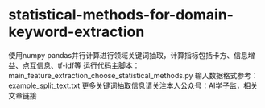 # statistical-methods-for-domain-keyword-extraction
使用numpy pandas并行计算进行领域关键词抽取，计算指标包括卡方、信息增益、点互信息、tf-idf等
运行代码主脚本：main_feature_extraction_choose_statistical_methods.py 
输入数据格式参考：example_split_text.txt
更多关键词抽取信息请关注本人公众号：AI学子监，相关文章链接
